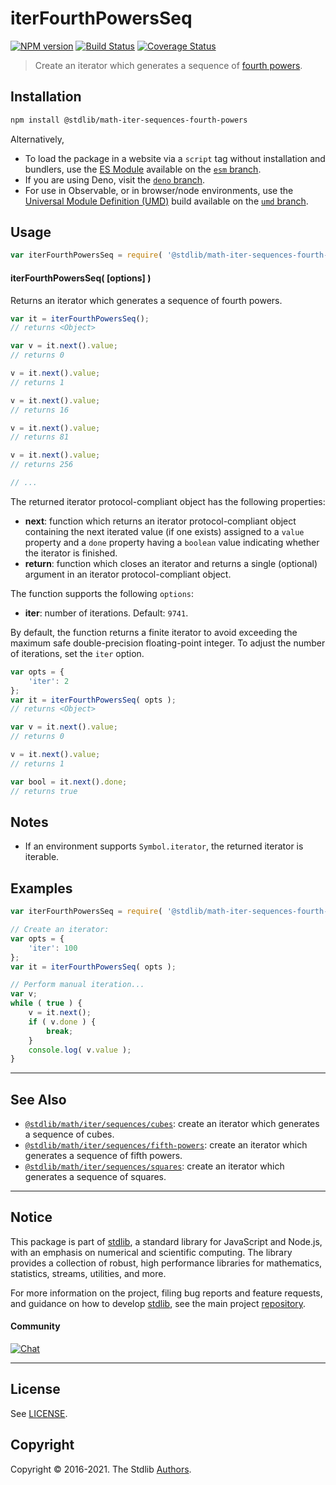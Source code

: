 <!--

@license Apache-2.0

Copyright (c) 2020 The Stdlib Authors.

Licensed under the Apache License, Version 2.0 (the "License");
you may not use this file except in compliance with the License.
You may obtain a copy of the License at

   http://www.apache.org/licenses/LICENSE-2.0

Unless required by applicable law or agreed to in writing, software
distributed under the License is distributed on an "AS IS" BASIS,
WITHOUT WARRANTIES OR CONDITIONS OF ANY KIND, either express or implied.
See the License for the specific language governing permissions and
limitations under the License.

-->

# iterFourthPowersSeq

[![NPM version][npm-image]][npm-url] [![Build Status][test-image]][test-url] [![Coverage Status][coverage-image]][coverage-url] <!-- [![dependencies][dependencies-image]][dependencies-url] -->

> Create an iterator which generates a sequence of [fourth powers][oeis-a000583].

<!-- Section to include introductory text. Make sure to keep an empty line after the intro `section` element and another before the `/section` close. -->

<section class="intro">

</section>

<!-- /.intro -->

<!-- Package usage documentation. -->

<section class="installation">

## Installation

```bash
npm install @stdlib/math-iter-sequences-fourth-powers
```

Alternatively,

-   To load the package in a website via a `script` tag without installation and bundlers, use the [ES Module][es-module] available on the [`esm` branch][esm-url].
-   If you are using Deno, visit the [`deno` branch][deno-url].
-   For use in Observable, or in browser/node environments, use the [Universal Module Definition (UMD)][umd] build available on the [`umd` branch][umd-url].

</section>

<section class="usage">

## Usage

```javascript
var iterFourthPowersSeq = require( '@stdlib/math-iter-sequences-fourth-powers' );
```

#### iterFourthPowersSeq( \[options] )

Returns an iterator which generates a sequence of fourth powers.

```javascript
var it = iterFourthPowersSeq();
// returns <Object>

var v = it.next().value;
// returns 0

v = it.next().value;
// returns 1

v = it.next().value;
// returns 16

v = it.next().value;
// returns 81

v = it.next().value;
// returns 256

// ...
```

The returned iterator protocol-compliant object has the following properties:

-   **next**: function which returns an iterator protocol-compliant object containing the next iterated value (if one exists) assigned to a `value` property and a `done` property having a `boolean` value indicating whether the iterator is finished.
-   **return**: function which closes an iterator and returns a single (optional) argument in an iterator protocol-compliant object.

The function supports the following `options`:

-   **iter**: number of iterations. Default: `9741`.

By default, the function returns a finite iterator to avoid exceeding the maximum safe double-precision floating-point integer. To adjust the number of iterations, set the `iter` option.

```javascript
var opts = {
    'iter': 2
};
var it = iterFourthPowersSeq( opts );
// returns <Object>

var v = it.next().value;
// returns 0

v = it.next().value;
// returns 1

var bool = it.next().done;
// returns true
```

</section>

<!-- /.usage -->

<!-- Package usage notes. Make sure to keep an empty line after the `section` element and another before the `/section` close. -->

<section class="notes">

## Notes

-   If an environment supports `Symbol.iterator`, the returned iterator is iterable.

</section>

<!-- /.notes -->

<!-- Package usage examples. -->

<section class="examples">

## Examples

<!-- eslint no-undef: "error" -->

```javascript
var iterFourthPowersSeq = require( '@stdlib/math-iter-sequences-fourth-powers' );

// Create an iterator:
var opts = {
    'iter': 100
};
var it = iterFourthPowersSeq( opts );

// Perform manual iteration...
var v;
while ( true ) {
    v = it.next();
    if ( v.done ) {
        break;
    }
    console.log( v.value );
}
```

</section>

<!-- /.examples -->

<!-- Section to include cited references. If references are included, add a horizontal rule *before* the section. Make sure to keep an empty line after the `section` element and another before the `/section` close. -->

<section class="references">

</section>

<!-- /.references -->

<!-- Section for related `stdlib` packages. Do not manually edit this section, as it is automatically populated. -->

<section class="related">

* * *

## See Also

-   <span class="package-name">[`@stdlib/math/iter/sequences/cubes`][@stdlib/math/iter/sequences/cubes]</span><span class="delimiter">: </span><span class="description">create an iterator which generates a sequence of cubes.</span>
-   <span class="package-name">[`@stdlib/math/iter/sequences/fifth-powers`][@stdlib/math/iter/sequences/fifth-powers]</span><span class="delimiter">: </span><span class="description">create an iterator which generates a sequence of fifth powers.</span>
-   <span class="package-name">[`@stdlib/math/iter/sequences/squares`][@stdlib/math/iter/sequences/squares]</span><span class="delimiter">: </span><span class="description">create an iterator which generates a sequence of squares.</span>

</section>

<!-- /.related -->

<!-- Section for all links. Make sure to keep an empty line after the `section` element and another before the `/section` close. -->


<section class="main-repo" >

* * *

## Notice

This package is part of [stdlib][stdlib], a standard library for JavaScript and Node.js, with an emphasis on numerical and scientific computing. The library provides a collection of robust, high performance libraries for mathematics, statistics, streams, utilities, and more.

For more information on the project, filing bug reports and feature requests, and guidance on how to develop [stdlib][stdlib], see the main project [repository][stdlib].

#### Community

[![Chat][chat-image]][chat-url]

---

## License

See [LICENSE][stdlib-license].


## Copyright

Copyright &copy; 2016-2021. The Stdlib [Authors][stdlib-authors].

</section>

<!-- /.stdlib -->

<!-- Section for all links. Make sure to keep an empty line after the `section` element and another before the `/section` close. -->

<section class="links">

[npm-image]: http://img.shields.io/npm/v/@stdlib/math-iter-sequences-fourth-powers.svg
[npm-url]: https://npmjs.org/package/@stdlib/math-iter-sequences-fourth-powers

[test-image]: https://github.com/stdlib-js/math-iter-sequences-fourth-powers/actions/workflows/test.yml/badge.svg
[test-url]: https://github.com/stdlib-js/math-iter-sequences-fourth-powers/actions/workflows/test.yml

[coverage-image]: https://img.shields.io/codecov/c/github/stdlib-js/math-iter-sequences-fourth-powers/main.svg
[coverage-url]: https://codecov.io/github/stdlib-js/math-iter-sequences-fourth-powers?branch=main

<!--

[dependencies-image]: https://img.shields.io/david/stdlib-js/math-iter-sequences-fourth-powers.svg
[dependencies-url]: https://david-dm.org/stdlib-js/math-iter-sequences-fourth-powers/main

-->

[umd]: https://github.com/umdjs/umd
[es-module]: https://developer.mozilla.org/en-US/docs/Web/JavaScript/Guide/Modules

[deno-url]: https://github.com/stdlib-js/math-iter-sequences-fourth-powers/tree/deno
[umd-url]: https://github.com/stdlib-js/math-iter-sequences-fourth-powers/tree/umd
[esm-url]: https://github.com/stdlib-js/math-iter-sequences-fourth-powers/tree/esm

[chat-image]: https://img.shields.io/gitter/room/stdlib-js/stdlib.svg
[chat-url]: https://gitter.im/stdlib-js/stdlib/

[stdlib]: https://github.com/stdlib-js/stdlib

[stdlib-authors]: https://github.com/stdlib-js/stdlib/graphs/contributors

[stdlib-license]: https://raw.githubusercontent.com/stdlib-js/math-iter-sequences-fourth-powers/main/LICENSE

[oeis-a000583]: https://oeis.org/A000583

<!-- <related-links> -->

[@stdlib/math/iter/sequences/cubes]: https://github.com/stdlib-js/math-iter-sequences-cubes

[@stdlib/math/iter/sequences/fifth-powers]: https://github.com/stdlib-js/math-iter-sequences-fifth-powers

[@stdlib/math/iter/sequences/squares]: https://github.com/stdlib-js/math-iter-sequences-squares

<!-- </related-links> -->

</section>

<!-- /.links -->
